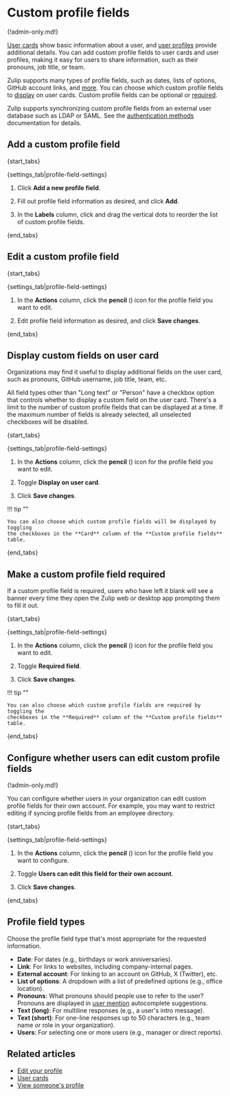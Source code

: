 # Custom profile fields

{!admin-only.md!}

[User cards](/help/user-cards) show basic information about a user, and [user
profiles](/help/view-someones-profile) provide additional details. You can add
custom profile fields to user cards and user profiles, making it easy for users
to share information, such as their pronouns, job title, or team.

Zulip supports many types of profile fields, such as dates, lists of options,
GitHub account links, and [more](#profile-field-types). You can choose which
custom profile fields to [display](#display-custom-fields-on-user-card) on user
cards. Custom profile fields can be optional or
[required](#make-a-custom-profile-field-required).

Zulip supports synchronizing custom profile fields from an external
user database such as LDAP or SAML. See the [authentication
methods][authentication-production] documentation for details.

## Add a custom profile field

{start_tabs}

{settings_tab|profile-field-settings}

1. Click **Add a new profile field**.

1. Fill out profile field information as desired, and click **Add**.

1. In the **Labels** column, click and drag the vertical dots to reorder the
   list of custom profile fields.

{end_tabs}

## Edit a custom profile field

{start_tabs}

{settings_tab|profile-field-settings}

1. In the **Actions** column, click the **pencil** (<i class="fa fa-pencil"></i>)
   icon for the profile field you want to edit.

1. Edit profile field information as desired, and click **Save changes**.

{end_tabs}

## Display custom fields on user card

Organizations may find it useful to display additional fields on the
user card, such as pronouns, GitHub username, job title, team, etc.

All field types other than "Long text" or "Person" have a checkbox option
that controls whether to display a custom field on the user card.
There's a limit to the number of custom profile fields that can be displayed
at a time. If the maximum number of fields is already selected, all unselected
checkboxes will be disabled.

{start_tabs}

{settings_tab|profile-field-settings}

1. In the **Actions** column, click the **pencil** (<i class="fa fa-pencil"></i>)
   icon for the profile field you want to edit.

1. Toggle **Display on user card**.

4. Click **Save changes**.

!!! tip ""

    You can also choose which custom profile fields will be displayed by toggling
    the checkboxes in the **Card** column of the **Custom profile fields** table.

{end_tabs}

## Make a custom profile field required

If a custom profile field is required, users who have left it blank will see a
banner every time they open the Zulip web or desktop app prompting them to fill
it out.

{start_tabs}

{settings_tab|profile-field-settings}

1. In the **Actions** column, click the **pencil** (<i class="fa fa-pencil"></i>)
   icon for the profile field you want to edit.

1. Toggle **Required field**.

4. Click **Save changes**.

!!! tip ""

    You can also choose which custom profile fields are required by toggling the
    checkboxes in the **Required** column of the **Custom profile fields** table.

{end_tabs}

## Configure whether users can edit custom profile fields

{!admin-only.md!}

You can configure whether users in your organization can edit custom profile
fields for their own account. For example, you may want to restrict editing if
syncing profile fields from an employee directory.

{start_tabs}

{settings_tab|profile-field-settings}

1. In the **Actions** column, click the **pencil** (<i class="fa fa-pencil"></i>)
   icon for the profile field you want to configure.

1. Toggle **Users can edit this field for their own account**.

4. Click **Save changes**.

{end_tabs}

## Profile field types

Choose the profile field type that's most appropriate for the requested information.

* **Date**: For dates (e.g., birthdays or work anniversaries).
* **Link**: For links to websites, including company-internal pages.
* **External account**: For linking to an account on GitHub, X (Twitter), etc.
* **List of options**: A dropdown with a list of predefined options (e.g.,
  office location).
* **Pronouns**: What pronouns should people use to refer to the user? Pronouns
  are displayed in [user mention](/help/mention-a-user-or-group) autocomplete
  suggestions.
* **Text (long)**: For multiline responses (e.g., a user's intro message).
* **Text (short)**: For one-line responses up to 50 characters (e.g., team
  name or role in your organization).
* **Users**: For selecting one or more users (e.g., manager or direct reports).

## Related articles

* [Edit your profile](/help/edit-your-profile)
* [User cards](/help/user-cards)
* [View someone's profile](/help/view-someones-profile)

[authentication-production]: https://zulip.readthedocs.io/en/stable/production/authentication-methods.html
